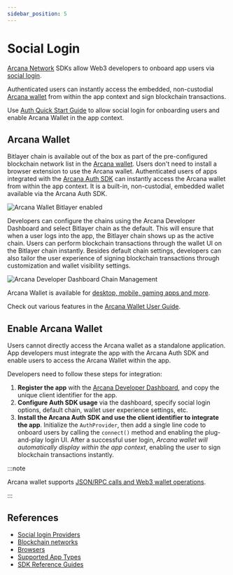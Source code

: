 ```yaml
---
sidebar_position: 5
---
```


# Social Login

[Arcana Network](https://arcana.network) SDKs allow Web3 developers to onboard app users via [social login](https://docs.arcana.network/concepts/social-login). 

Authenticated users can instantly access the embedded, non-custodial [Arcana wallet](https://docs.arcana.network/concepts/anwallet/) from within the app context and sign blockchain transactions.

Use [Auth Quick Start Guide](https://docs.arcana.network/quick-start/) to allow social login for onboarding users and enable Arcana Wallet in the app context. 

## Arcana Wallet

Bitlayer chain is available out of the box as part of the pre-configured blockchain network list in the [Arcana wallet](https://docs.arcana.network/concepts/anwallet/). Users don't need to install a browser extension to use the Arcana wallet. Authenticated users of apps integrated with the [Arcana Auth SDK](https://docs.arcana.network/concepts/authsdk) can instantly access the Arcana wallet from within the app context. It is a built-in, non-custodial, embedded wallet available via the Arcana Auth SDK.

![Arcana Wallet Bitlayer enabled](/img/DeveloperResources/arcana-wallet-bitlayer.gif)

Developers can configure the chains using the Arcana Developer Dashboard and select Bitlayer chain as the default. This will ensure that when a user logs into the app, the Bitlayer chain shows up as the active chain. Users can perform blockchain transactions through the wallet UI on the Bitlayer chain instantly. Besides default chain settings, developers can also tailor the user experience of signing blockchain transactions through customization and wallet visibility settings.

![Arcana Developer Dashboard Chain Management](/img/DeveloperResources/arcana-dashboard-bitlayer-default.png)

Arcana Wallet is available for [desktop, mobile, gaming apps and more](https://docs.arcana.network/auth/sdk-installation).

Check out various features in the [Arcana Wallet User Guide](https://docs.arcana.network/user-guides/wallet-ui/).

## Enable Arcana Wallet

Users cannot directly access the Arcana wallet as a standalone application. App developers must integrate the app with the Arcana Auth SDK and enable users to access the Arcana Wallet within the app.

Developers need to follow these steps for integration:

1. **Register the app** with the [Arcana Developer Dashboard](https://dashboard.arcana.network/), and copy the unique client identifier for the app.
2. **Configure Auth SDK usage** via the dashboard, specify social login options, default chain, wallet user experience settings, etc.
3. **Install the Arcana Auth SDK and use the client identifier to integrate the app**. Initialize the `AuthProvider`, then add a single line code to onboard users by calling the `connect()` method and enabling the plug-and-play login UI. After a successful user login, *Arcana wallet will automatically display within the app context*, enabling the user to sign blockchain transactions instantly. 

:::note

Arcana wallet supports [JSON/RPC calls and Web3 wallet operations](https://docs.arcana.network/web-sdk/auth-usage-guide#arcana-wallet-operations).

:::

## References

* [Social login Providers](https://docs.arcana.network/web3-stack/auth/)
* [Blockchain networks](https://docs.arcana.network/web3-stack/chains/)
* [Browsers](https://docs.arcana.network/web3-stack/browsers/)
* [Supported App Types](https://docs.arcana.network/web3-stack/apps/)
* [SDK Reference Guides](https://docs.arcana.network/guides/dev/sdk-ref/)